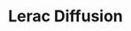 ---
title: "Lerac Diffusion"
url: /saint-geours-de-maremne/lerac-diffusion/
shop: salle de bains
---